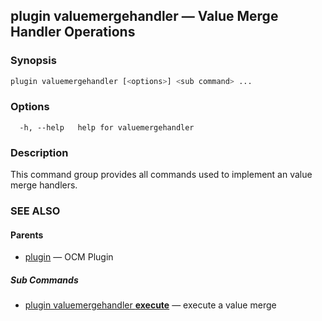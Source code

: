 ## plugin valuemergehandler &mdash; Value Merge Handler Operations

### Synopsis

```bash
plugin valuemergehandler [<options>] <sub command> ...
```

### Options

```text
  -h, --help   help for valuemergehandler
```

### Description
This command group provides all commands used to implement an value merge handlers.
### SEE ALSO

#### Parents

* [plugin](plugin.md)	 &mdash; OCM Plugin


##### Sub Commands

* [plugin valuemergehandler <b>execute</b>](plugin_valuemergehandler_execute.md)	 &mdash; execute a value merge


